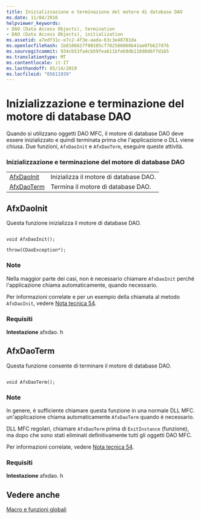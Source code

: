 ```yaml
---
title: Inizializzazione e terminazione del motore di database DAO
ms.date: 11/04/2016
helpviewer_keywords:
- DAO (Data Access Objects), termination
- DAO (Data Access Objects), initialization
ms.assetid: a7edf31c-e7c2-4f3e-aada-63c3e48781da
ms.openlocfilehash: 1b8186627f00105cf782586060b41ae0fb627d76
ms.sourcegitcommit: 934cb53fa4cb59fea611bfeb9db110d8d6f7d165
ms.translationtype: MT
ms.contentlocale: it-IT
ms.lasthandoff: 05/14/2019
ms.locfileid: "65611939"
---
```

# <a name="dao-database-engine-initialization-and-termination"></a>Inizializzazione e terminazione del motore di database DAO

Quando si utilizzano oggetti DAO MFC, il motore di database DAO deve essere inizializzato e quindi terminata prima che l'applicazione o DLL viene chiusa. Due funzioni, `AfxDaoInit` e `AfxDaoTerm`, eseguire queste attività.

### <a name="dao-database-engine-initialization-and-termination"></a>Inizializzazione e terminazione del motore di database DAO

|||
|-|-|
|[AfxDaoInit](#afxdaoinit)|Inizializza il motore di database DAO.|
|[AfxDaoTerm](#afxdaoterm)|Termina il motore di database DAO.|

##  <a name="afxdaoinit"></a>  AfxDaoInit

Questa funzione inizializza il motore di database DAO.

```

void AfxDaoInit();

throw(CDaoException*);
```

### <a name="remarks"></a>Note

Nella maggior parte dei casi, non è necessario chiamare `AfxDaoInit` perché l'applicazione chiama automaticamente, quando necessario.

Per informazioni correlate e per un esempio della chiamata al metodo `AfxDaoInit`, vedere [Nota tecnica 54](../../mfc/tn054-calling-dao-directly-while-using-mfc-dao-classes.md).

### <a name="requirements"></a>Requisiti

  **Intestazione** afxdao. h

##  <a name="afxdaoterm"></a>  AfxDaoTerm

Questa funzione consente di terminare il motore di database DAO.

```

void AfxDaoTerm();
```

### <a name="remarks"></a>Note

In genere, è sufficiente chiamare questa funzione in una normale DLL MFC. un'applicazione chiama automaticamente `AfxDaoTerm` quando è necessario.

DLL MFC regolari, chiamare `AfxDaoTerm` prima di `ExitInstance` (funzione), ma dopo che sono stati eliminati definitivamente tutti gli oggetti DAO MFC.

Per informazioni correlate, vedere [Nota tecnica 54](../../mfc/tn054-calling-dao-directly-while-using-mfc-dao-classes.md).

### <a name="requirements"></a>Requisiti

  **Intestazione** afxdao. h

## <a name="see-also"></a>Vedere anche

[Macro e funzioni globali](../../mfc/reference/mfc-macros-and-globals.md)
